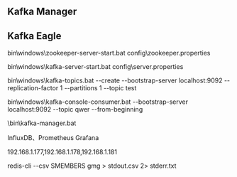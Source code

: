 ## Kafka Manager
## Kafka Eagle


bin\windows\zookeeper-server-start.bat config\zookeeper.properties

bin\windows\kafka-server-start.bat config\server.properties

bin\windows\kafka-topics.bat --create --bootstrap-server localhost:9092 --replication-factor 1 --partitions 1 --topic test

bin\windows\kafka-console-consumer.bat --bootstrap-server localhost:9092 --topic qwer --from-beginning

\bin\kafka-manager.bat

 InfluxDB、Prometheus  Grafana

 192.168.1.177,192.168.1.178,192.168.1.181

 redis-cli --csv SMEMBERS gmg > stdout.csv 2> stderr.txt